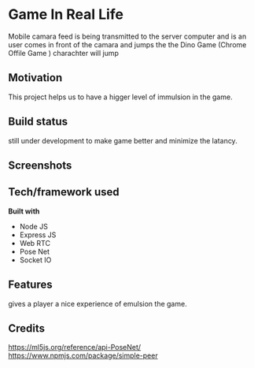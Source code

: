 # Game In Real Life
Mobile camara feed is being transmitted to the server computer and is an user comes in front of the camara and jumps the the Dino Game (Chrome Offile Game ) charachter will jump

## Motivation
This project helps us to have a higger level of immulsion in the game.

## Build status
still under development to make game better and minimize the latancy.


## Screenshots



## Tech/framework used

**Built with**
<ul>
  <li>Node JS</li>
  <li>Express JS</li>
  <li>Web RTC</li>
  <li>Pose Net</li>
  <li>Socket IO</li>
</ul>

## Features
gives a player a nice experience of emulsion the game.

## Credits
https://ml5js.org/reference/api-PoseNet/
https://www.npmjs.com/package/simple-peer
